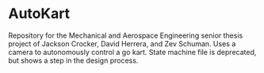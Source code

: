 # AutoKart
Repository for the Mechanical and Aerospace Engineering senior thesis project of Jackson Crocker, David Herrera, and Zev Schuman. Uses a camera to autonomously control a go kart. State machine file is deprecated, but shows a step in the design process.
